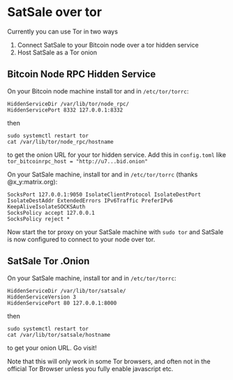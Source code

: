 # SatSale over tor
Currently you can use Tor in two ways
1) Connect SatSale to your Bitcoin node over a tor hidden service
2) Host SatSale as a Tor onion

## Bitcoin Node RPC Hidden Service
On your Bitcoin node machine install tor and in `/etc/tor/torrc`:
```
HiddenServiceDir /var/lib/tor/node_rpc/
HiddenServicePort 8332 127.0.0.1:8332
```
then
```
sudo systemctl restart tor
cat /var/lib/tor/node_rpc/hostname
```
to get the onion URL for your tor hidden service. Add this in `config.toml` like `tor_bitcoinrpc_host = "http://u7...bid.onion"`

On your SatSale machine, install tor and in `/etc/tor/torrc` (thanks @x_y:matrix.org):
```
SocksPort 127.0.0.1:9050 IsolateClientProtocol IsolateDestPort IsolateDestAddr ExtendedErrors IPv6Traffic PreferIPv6 KeepAliveIsolateSOCKSAuth
SocksPolicy accept 127.0.0.1
SocksPolicy reject *
```
Now start the tor proxy on your SatSale machine with `sudo tor` and SatSale is now configured to connect to your node over tor.


## SatSale Tor .Onion
On your SatSale machine, install tor and in `/etc/tor/torrc`:
```
HiddenServiceDir /var/lib/tor/satsale/
HiddenServiceVersion 3
HiddenServicePort 80 127.0.0.1:8000
```
then
```
sudo systemctl restart tor
cat /var/lib/tor/satsale/hostname
```
to get your onion URL. Go visit!

Note that this will only work in some Tor browsers, and often not in the official Tor Browser unless you fully enable javascript etc.
